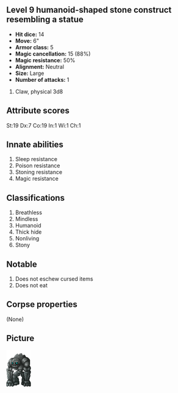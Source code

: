 ## Level 9 humanoid-shaped stone construct resembling a statue
- **Hit dice:** 14
- **Move:** 6"
- **Armor class:** 5
- **Magic cancellation:** 15 (88%)
- **Magic resistance:** 50%
- **Alignment:** Neutral
- **Size:** Large
- **Number of attacks:** 1
1. Claw, physical 3d8
## Attribute scores
St:19 Dx:7 Co:19 In:1 Wi:1 Ch:1
## Innate abilities
1. Sleep resistance
2. Poison resistance
3. Stoning resistance
4. Magic resistance
## Classifications
1. Breathless
2. Mindless
3. Humanoid
4. Thick hide
5. Nonliving
6. Stony
## Notable
1. Does not eschew cursed items
2. Does not eat
## Corpse properties
(None)
## Picture
![Stone golem](https://github.com/hyvanmielenpelit/GnollHackTileSet/blob/main/Monsters/stone_golem/stone_golem.png)
